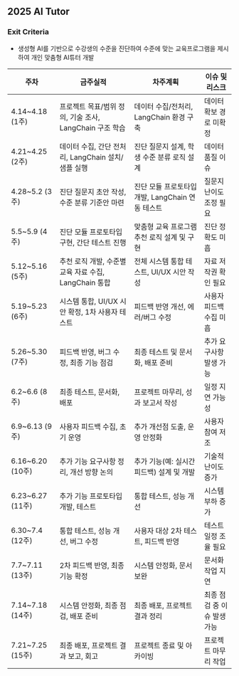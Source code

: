 ## 2025 AI Tutor
### Exit Criteria 
  - 생성형 AI를 기반으로 수강생의 수준을 진단하여 수준에 맞는 교육프로그램을 제시하여 개인 맞춤형 AI튜터 개발

| 주차            | 금주실적                                                         | 차주계획                                                      | 이슈 및 리스크                        |
|-----------------|-------------------------------------------------------------------|----------------------------------------------------------------|---------------------------------------|
| 4.14~4.18 (1주) | 프로젝트 목표/범위 정의, 기술 조사, LangChain 구조 학습           | 데이터 수집/전처리, LangChain 환경 구축                        | 데이터 확보 경로 미확정               |
| 4.21~4.25 (2주) | 데이터 수집, 간단 전처리, LangChain 설치/샘플 실행                | 진단 질문지 설계, 학생 수준 분류 로직 설계                     | 데이터 품질 이슈                      |
| 4.28~5.2 (3주)  | 진단 질문지 초안 작성, 수준 분류 기준안 마련                     | 진단 모듈 프로토타입 개발, LangChain 연동 테스트               | 질문지 난이도 조정 필요               |
| 5.5~5.9 (4주)   | 진단 모듈 프로토타입 구현, 간단 테스트 진행                      | 맞춤형 교육 프로그램 추천 로직 설계 및 구현                    | 진단 정확도 미흡                      |
| 5.12~5.16 (5주) | 추천 로직 개발, 수준별 교육 자료 수집, LangChain 통합             | 전체 시스템 통합 테스트, UI/UX 시안 작성                       | 자료 저작권 확인 필요                 |
| 5.19~5.23 (6주) | 시스템 통합, UI/UX 시안 확정, 1차 사용자 테스트                   | 피드백 반영 개선, 에러/버그 수정                               | 사용자 피드백 수집 미흡               |
| 5.26~5.30 (7주) | 피드백 반영, 버그 수정, 최종 기능 점검                           | 최종 테스트 및 문서화, 배포 준비                               | 추가 요구사항 발생 가능               |
| 6.2~6.6 (8주)   | 최종 테스트, 문서화, 배포                                        | 프로젝트 마무리, 성과 보고서 작성                              | 일정 지연 가능성                      |
| 6.9~6.13 (9주)  | 사용자 피드백 수집, 초기 운영                                     | 추가 개선점 도출, 운영 안정화                                  | 사용자 참여 저조                      |
| 6.16~6.20 (10주)| 추가 기능 요구사항 정리, 개선 방향 논의                           | 추가 기능(예: 실시간 피드백) 설계 및 개발                      | 기술적 난이도 증가                    |
| 6.23~6.27 (11주)| 추가 기능 프로토타입 개발, 테스트                                 | 통합 테스트, 성능 개선                                         | 시스템 부하 증가                      |
| 6.30~7.4 (12주) | 통합 테스트, 성능 개선, 버그 수정                                 | 사용자 대상 2차 테스트, 피드백 반영                            | 테스트 일정 조율 필요                 |
| 7.7~7.11 (13주) | 2차 피드백 반영, 최종 기능 확정                                   | 시스템 안정화, 문서 보완                                       | 문서화 작업 지연                      |
| 7.14~7.18 (14주)| 시스템 안정화, 최종 점검, 배포 준비                               | 최종 배포, 프로젝트 결과 정리                                  | 최종 점검 중 이슈 발생 가능           |
| 7.21~7.25 (15주)| 최종 배포, 프로젝트 결과 보고, 회고                                | 프로젝트 종료 및 아카이빙                                      | 프로젝트 마무리 작업                  |
